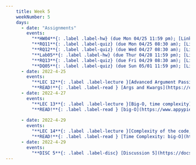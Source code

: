 ```yaml
---
    title: Week 5
    weekNumber: 5
    days:
      - date: "Assignments"
        events:
          "**HW04**{: .label .label-hw} (due Mon 04/25 11:59 pm); [Link to write-up](https://docs.google.com/document/d/1TFAHayetaEGlRORPtU7IRVp5fv40Vz-e/edit?usp=sharing&ouid=102637186311891543413&rtpof=true&sd=true)":
          "**RQ11**{: .label .label-quiz} (due Mon 04/25 08:30 am); [Link to Canvas](https://canvas.ucsd.edu/courses/36691/quizzes) ":
          "**RQ12**{: .label .label-quiz} (due Wed 04/27 08:30 am); [Link to Canvas](https://canvas.ucsd.edu/courses/36691/quizzes) ":
          "**Lab05**{: .label .label-hw} (due Thur 04/28 11:59 pm); [Link to write-up](https://docs.google.com/document/d/13M6yuDAmzjp8DAodKnt8_pFfWud09h5A/edit?usp=sharing&ouid=102637186311891543413&rtpof=true&sd=true)":
          "**RQ13**{: .label .label-quiz} (due Fri 04/29 08:30 am); [Link to Canvas](https://canvas.ucsd.edu/courses/36691/quizzes) ":
          "**DQ05**{: .label .label-quiz} (due Sun 05/01 11:59 pm); [Link to Canvas](https://canvas.ucsd.edu/courses/36691/quizzes) ":
      - date: 2022-4-25
        events:
          "**LEC 12**{: .label .label-lecture }[Advanced Argument Passing](https://docs.google.com/presentation/d/190NzDtbgQQLFUU-4KZyJaN11Shu0rPeP/edit?usp=sharing&ouid=102637186311891543413&rtpof=true&sd=true)":
          "**READ!**{: .label .label-read } [Args and Kwargs](https://code.tutsplus.com/articles/understanding-args-and-kwargs-in-python--cms-29494)":
      - date: 2022-4-27
        events:
          "**LEC 13**{: .label .label-lecture }[Big-O, time complexity](https://docs.google.com/presentation/d/1aOcrsfxRebQgj1NGt3pVENapGbcRC7F_G97luOUJGTI/edit?usp=sharing)":
          "**READ!**{: .label .label-read } [big-O](https://www.appypie.com/big-o-notation-swift)":
    
      - date: 2022-4-29
        events:
          "**LEC 14**{: .label .label-lecture }[Complexity of the code, cont.](https://docs.google.com/presentation/d/1aOcrsfxRebQgj1NGt3pVENapGbcRC7F_G97luOUJGTI/edit?usp=sharing)":
          "**READ!**{: .label .label-read } [Time Complexity: big-O](https://medium.com/@limichelle21/big-oh-notation-5190994fb181)":
      - date: 2022-4-29
        events:
          "**DISC 5**{: .label .label-disc} [Discussion 5](https://docs.google.com/presentation/d/1B7UDO-TBtmrxkwkRSFbbR-MmMl-RhKxA0KJCy6TxChc/edit#slide=id.p)":
---
```

